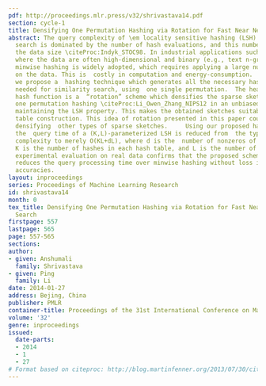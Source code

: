 ```yaml
---
pdf: http://proceedings.mlr.press/v32/shrivastava14.pdf
section: cycle-1
title: Densifying One Permutation Hashing via Rotation for Fast Near Neighbor Search
abstract: The query complexity of \em locality sensitive hashing (LSH) based similarity
  search is dominated by the number of hash evaluations, and this number grows with
  the data size \citeProc:Indyk_STOC98. In industrial applications such as search
  where the data are often high-dimensional and binary (e.g., text n-grams),  \em
  minwise hashing is widely adopted, which requires applying a large number  of permutations
  on the data. This is  costly in computation and energy-consumption.    In this paper,
  we propose a  hashing technique which generates all the necessary hash evaluations
  needed for similarity search, using  one single permutation.  The heart of the proposed
  hash function is a  “rotation” scheme which densifies the sparse sketches of \em
  one permutation hashing \citeProc:Li_Owen_Zhang_NIPS12 in an unbiased fashion thereby
  maintaining the LSH property. This makes the obtained sketches suitable for hash
  table construction. This idea of rotation presented in this paper could be of independent  interest  for
  densifying  other types of sparse sketches.     Using our proposed hashing method,
  the  query time of a (K,L)-parameterized LSH is reduced from  the typical O(dKL)
  complexity to merely O(KL+dL), where d is the  number of nonzeros of the data vector,
  K is the number of hashes in each hash table, and L is the number of hash tables.  Our
  experimental evaluation on real data confirms that the proposed scheme significantly
  reduces the query processing time over minwise hashing without loss in retrieval
  accuracies.
layout: inproceedings
series: Proceedings of Machine Learning Research
id: shrivastava14
month: 0
tex_title: Densifying One Permutation Hashing via Rotation for Fast Near Neighbor
  Search
firstpage: 557
lastpage: 565
page: 557-565
sections: 
author:
- given: Anshumali
  family: Shrivastava
- given: Ping
  family: Li
date: 2014-01-27
address: Bejing, China
publisher: PMLR
container-title: Proceedings of the 31st International Conference on Machine Learning
volume: '32'
genre: inproceedings
issued:
  date-parts:
  - 2014
  - 1
  - 27
# Format based on citeproc: http://blog.martinfenner.org/2013/07/30/citeproc-yaml-for-bibliographies/
---
```

